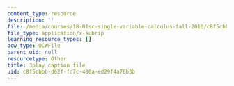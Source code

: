 ```yaml
---
content_type: resource
description: ''
file: /media/courses/18-01sc-single-variable-calculus-fall-2010/c8f5cbbbd62ffd7c480aed29f4a76b3b_PNTnmH6jsRI.srt
file_type: application/x-subrip
learning_resource_types: []
ocw_type: OCWFile
parent_uid: null
resourcetype: Other
title: 3play caption file
uid: c8f5cbbb-d62f-fd7c-480a-ed29f4a76b3b
---
```

